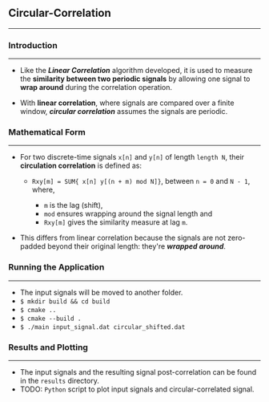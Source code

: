 ## Circular-Correlation
---

### Introduction
---

- Like the ___Linear Correlation___ algorithm developed, it is used to measure the __similarity between two periodic signals__ by allowing one signal to __wrap around__ during the correlation operation.

- With __linear correlation__, where signals are compared over a finite window, ___circular correlation___ assumes the signals are periodic.

### Mathematical Form
---

- For two discrete-time signals `x[n]` and `y[n]` of length `length N`, their __circulation correlation__ is defined as:

	- `Rxy[m] = SUM{ x[n] y[(n + m) mod N]}`, between `n = 0` and `N - 1`, where,
	
		- `m` is the lag (shift),
		- `mod` ensures wrapping around the signal length and
		- `Rxy[m]` gives the similarity measure at lag `m`.
		
- This differs from linear correlation because the signals are not zero-padded beyond their original length: they're ___wrapped around___.

### Running the Application
---
- The input signals will be moved to another folder.
- `$ mkdir build && cd build`
- `$ cmake ..`
- `$ cmake --build .`
- `$ ./main input_signal.dat circular_shifted.dat`

### Results and Plotting
---

- The input signals and the resulting signal post-correlation can be found in the `results` directory.
- TODO: `Python` script to plot input signals and circular-correlated signal.
